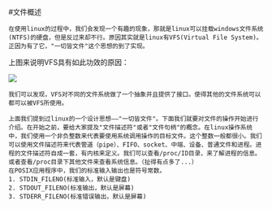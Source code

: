 #文件概述

    在使用linux的过程中，我们会发现一个有趣的现象，那就是linux可以挂载windows文件系统(NTFS)的硬盘，但是反过来却不行。原因其实就是linux有VFS(Virtual File System)。正因为有了它，"一切皆文件"这个思想的到了实现。

上图来说明VFS具有如此功效的原因：

![](images/vfs.png)


    我们可以发现，VFS对不同的文件系统做了一个抽象并且提供了接口。使得其他的文件系统可以都可以被VFS所使用。

    上面我们提到过linux的一个设计思想——"一切皆文件"。下面我们就要对文件的操作开始进行介绍。在开始之前，要给大家提及"文件描述符"或者"文件句柄"的概念。在linux操作系统中，我们使用一个非负整数来代表要使用系统调用操作的目标文件。这个整数一般都很小。我们可以使用文件描述符来代表管道（pipe）、FIFO、socket、中端、设备、普通文件和进程。进程的文件描述符自成一套，有内核来定义。我们可以查看/proc/ID目录，来了解进程的信息。或者查看/proc目录下其他文件来查看系统信息。（扯得有点多了...）
    在POSIX应用程序中，我们的标准输入输出也是符号常数。
    1. STDIN_FILENO(标准输入，默认是键盘)
    2. STDOUT_FILENO(标准输出，默认是屏幕)
    3. STDERR_FILENO(标准错误输出，默认是屏幕)

